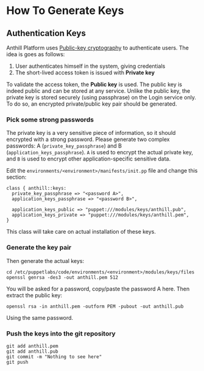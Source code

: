 # How To Generate Keys

## Authentication Keys

Anthill Platform uses [Public-key cryptography](https://en.wikipedia.org/wiki/Public-key_cryptography) to authenticate users. 
The idea is goes as follows:

1. User authenticates himself in the system, giving credentials
2. The short-lived access token is issued with **Private key**

To validate the access token, the **Public key** is used. 
The public key is indeed public and can be stored at any service. 
Unlike the public key, the private key is stored securely (using passphrase) on the Login service only.
To do so, an encrypted private/public key pair should be generated.

### Pick some strong passwords

The private key is a very sensitive piece of information, so it should encrypted with a strong password.
Please generate two complex passwords: A (`private_key_passphrase`) and B (`application_keys_passphrase`).
`A` is used to encrypt the actual private key, and `B` is used to encrypt other application-specific sensitive
data.

Edit the `environments/<environment>/manifests/init.pp` file and change this section:
```
class { anthill::keys:
  private_key_passphrase => "<password A>",
  application_keys_passphrase => "<password B>",

  application_keys_public => "puppet:///modules/keys/anthill.pub",
  application_keys_private => "puppet:///modules/keys/anthill.pem",
}
```

This class will take care on actual installation of these keys. 

### Generate the key pair

Then generate the actual keys:
```
cd /etc/puppetlabs/code/environments/<environment>/modules/keys/files
openssl genrsa -des3 -out anthill.pem 512
```

You will be asked for a password, copy/paste the password A here. 
Then extract the public key:
```
openssl rsa -in anthill.pem -outform PEM -pubout -out anthill.pub
```
Using the same password. 

### Push the keys into the git repository
```
git add anthill.pem
git add anthill.pub
git commit -m "Nothing to see here"
git push
```
